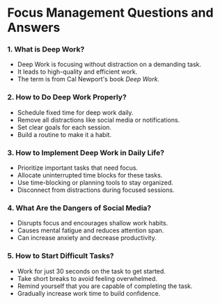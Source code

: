 # Focus Management Questions and Answers

### 1. What is Deep Work?
- Deep Work is focusing without distraction on a demanding task.
- It leads to high-quality and efficient work.
- The term is from Cal Newport's book *Deep Work*.

### 2. How to Do Deep Work Properly?
- Schedule fixed time for deep work daily.
- Remove all distractions like social media or notifications.
- Set clear goals for each session.
- Build a routine to make it a habit.

### 3. How to Implement Deep Work in Daily Life?
- Prioritize important tasks that need focus.
- Allocate uninterrupted time blocks for these tasks.
- Use time-blocking or planning tools to stay organized.
- Disconnect from distractions during focused sessions.

### 4. What Are the Dangers of Social Media?
- Disrupts focus and encourages shallow work habits.
- Causes mental fatigue and reduces attention span.
- Can increase anxiety and decrease productivity.

### 5. How to Start Difficult Tasks?
- Work for just 30 seconds on the task to get started.
- Take short breaks to avoid feeling overwhelmed.
- Remind yourself that you are capable of completing the task.
- Gradually increase work time to build confidence.
